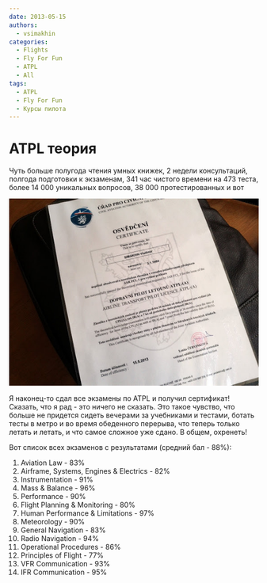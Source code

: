 ```yaml
---
date: 2013-05-15
authors:
  - vsimakhin
categories:
  - Flights
  - Fly For Fun
  - ATPL
  - All
tags:
  - ATPL
  - Fly For Fun
  - Курсы пилота
---
```


# ATPL теория

Чуть больше полугода чтения умных книжек, 2 недели консультаций, полгода подготовки к экзаменам, 341 час чистого времени на 473 теста, более 14 000 уникальных вопросов, 38 000 протестированных и вот

![](IMG_20130515_135434.jpg)

Я наконец-то сдал все экзамены по ATPL и получил сертификат! Сказать, что я рад - это ничего не сказать. Это такое чувство, что больше не придется сидеть вечерами за учебниками и тестами, ботать тесты в метро и во время обеденного перерыва, что теперь только летать и летать, и что самое сложное уже сдано. В общем, охренеть!

Вот список всех экзаменов с результатами (средний бал - 88%):

1. Aviation Law - 83%
1. Airframe, Systems, Engines & Electrics - 82%
1. Instrumentation - 91%
1. Mass & Balance - 96%
1. Performance - 90%
1. Flight Planning & Monitoring - 80%
1. Human Performance & Limitations - 97%
1. Meteorology - 90%
1. General Navigation - 83%
1. Radio Navigation - 94%
1. Operational Procedures - 86%
1. Principles of Flight - 77%
1. VFR Communication - 93%
1. IFR Communication - 95%